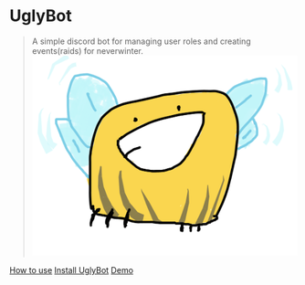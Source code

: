 # UglyBot

> A simple discord bot for managing user roles and creating events(raids) for neverwinter.
![](_media/uglyBot.png)

[How to use](/usage/)
[Install UglyBot](https://discord.com/api/oauth2/authorize?client_id=1008359396864184460&permissions=8&scope=bot)
[Demo](https://imgur.com/hMRaPbj)